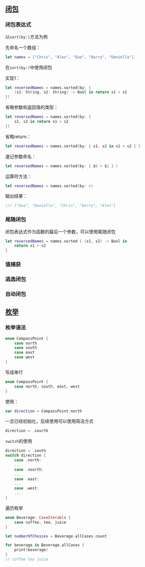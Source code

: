 ## [**闭包**](https://docs.swift.org/swift-book/LanguageGuide/Closures.html)

### 闭包表达式

以`sort(by:)`方法为例

先命名一个数组：

```swift
let names = ["Chris", "Alex", "Ewa", "Barry", "Daniella"]
```

在`sort(by:)`中使用闭包

实现1：

```swift
let reversedNames = names.sorted(by: {
    (s1: String, s2: String) -> Bool in return s1 > s2
})
```

省略参数和返回值的类型：

```swift
let reversedNames = names.sorted(by: {
    s1, s2 in return s1 > s2
})
```

省略return：

```swift
let reversedNames = names.sorted(by: { s1, s2 in s1 > s2 } )
```

速记参数命名：

```swift
let reversedNames = names.sorted(by: { $0 > $1 } )
```

运算符方法：

```swift
let reversedNames = names.sorted(by: >)
```

输出结果：

```swift
/// ["Ewa", "Daniella", "Chris", "Barry", "Alex"]
```

### 尾随闭包

闭包表达式作为函数的最后一个参数，可以使用尾随闭包

```swift
let reversedNames = names.sorted { (s1, s2) -> Bool in
    return s1 > s2
}
```

### 值捕获

### 逃逸闭包

### 自动闭包



## [枚举](https://docs.swift.org/swift-book/LanguageGuide/Enumerations.html)

### 枚举语法

```swift
enum CompassPoint {
    case north 
    case south
    case east
    case west
}
```

写成单行

```swift
enum CompassPoint {
    case north, south, east, west
}
```

使用：

```swift
var direction = CompassPoint.north
```

一旦已经初始化，后续使用可以使用简洁方式

```swift
direction = .sourth
```

`switch`的使用

```swift
direction = .south
switch direction {
    case .north:
    ...
    case .sourth:
    ...
    case .east:
    ...
    case .west:
    ...
}
```

遍历枚举

```swift
enum Beverage: CaseIterable {
	case coffee, tea, juice
}

let numberOfChoices = Beverage.allCases.count

for beverage in Beverage.allCases {
    print(beverage)
}
// coffee tea juice
```

